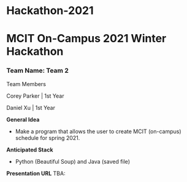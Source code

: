 # Hackathon-2021

# MCIT On-Campus 2021 Winter Hackathon  
### Team Name: Team 2

Team Members

Corey Parker | 1st Year

Daniel Xu | 1st Year

**General Idea**
- Make a program that allows the user to create MCIT (on-campus) schedule for spring 2021.


**Anticipated Stack**
- Python (Beautiful Soup) and Java (saved file)

**Presentation URL** 
TBA:
